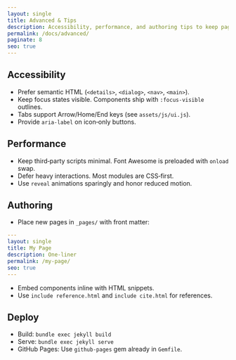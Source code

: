 ```yaml
---
layout: single
title: Advanced & Tips
description: Accessibility, performance, and authoring tips to keep pages clean and fast.
permalink: /docs/advanced/
paginate: 8
seo: true
---
```


## Accessibility

- Prefer semantic HTML (`<details>`, `<dialog>`, `<nav>`, `<main>`).
- Keep focus states visible. Components ship with `:focus-visible` outlines.
- Tabs support Arrow/Home/End keys (see `assets/js/ui.js`).
- Provide `aria-label` on icon‑only buttons.

## Performance

- Keep third‑party scripts minimal. Font Awesome is preloaded with `onload` swap.
- Defer heavy interactions. Most modules are CSS‑first.
- Use `reveal` animations sparingly and honor reduced motion.

## Authoring

- Place new pages in `_pages/` with front matter:

```yaml
---
layout: single
title: My Page
description: One‑liner
permalink: /my-page/
seo: true
---
```

- Embed components inline with HTML snippets.
- Use `include reference.html` and `include cite.html` for references.

## Deploy

- Build: `bundle exec jekyll build`
- Serve: `bundle exec jekyll serve`
- GitHub Pages: Use `github-pages` gem already in `Gemfile`.

